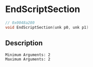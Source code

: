 # EndScriptSection
```c
// 0x0048a280
void EndScriptSection(unk p0, unk p1)
```
## Description
```
Minimum Arguments: 2
Maximum Arguments: 2
```
